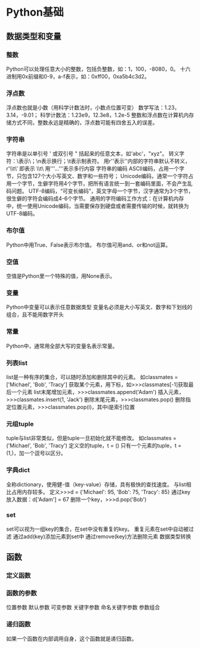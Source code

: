 # Python基础

## 数据类型和变量

### 整数

Python可以处理任意大小的整数，包括负整数，如：1，100，-8080，0。
十六进制用0x前缀和0-9，a-f表示，如：0xff00，0xa5b4c3d2。

### 浮点数

浮点数也就是小数（用科学计数法时，小数点位置可变）
数学写法：1.23，3.14，-9.01；
科学计数法：1.23e9，12.3e8，1.2e-5
整数和浮点数在计算机内存储方式不同，整数永远是精确的，浮点数可能有四舍五入的误差。

### 字符串

字符串是以单引号 ' 或双引号 " 括起来的任意文本，如'abc'，"xyz"。
转义字符：\\表示\；\n表示换行；\t表示制表符。
用r''表示''内部的字符串默认不转义，r'\\\t\\' 即表示 \\\t\\
用'''...'''表示多行内容
字符串的编码
ASCII编码，占用一个字节，只包含127个大小写英文、数字和一些符号；
Unicode编码，通常一个字符占用一个字节，生僻字符用4个字节，把所有语言统一到一套编码里面，不会产生乱码问题。
UTF-8编码，“可变长编码”，英文字母一个字节，汉字通常为3个字节，很生僻的字符会编码成4-6个字节。
通用的字符编码工作方式：在计算机内存中，统一使用Unicode编码，当需要保存到硬盘或者需要传输的时候，就转换为UTF-8编码。

### 布尔值

Python中用True、False表示布尔值。
布尔值可用and、or和not运算。

### 空值

空值是Python里一个特殊的值，用None表示。

### 变量

Python中变量可以表示任意数据类型
变量名必须是大小写英文、数字和下划线的组合，且不能用数字开头

### 常量

Python中，通常用全部大写的变量名表示常量。

### 列表list

list是一种有序的集合，可以随时添加和删除其中的元素。
如classmates = ['Michael', 'Bob', 'Tracy']
获取某个元素，用下标，如>>>classmates[-1]获取最后一个元素
list末尾增加元素，>>>classmates.append('Adam')
插入元素，>>>classmates.insert(1, 'Jack')
删除末尾元素，>>>classmates.pop()
删除指定位置元素，>>>classmates.pop(i)，其中i是索引位置

### 元组tuple

tuple与list非常类似，但是tuple一旦初始化就不能修改。
如classmates = ('Michael', 'Bob', 'Tracy')
定义空的tuple，t = ()
只有一个元素的tuple，t = (1,)，加一个逗号以区分。

### 字典dict

全称dictionary，使用健-值（key-value）存储，具有极快的查找速度。
与list相比占用内存较多。
定义>>>d = {'Michael': 95, 'Bob': 75, 'Tracy': 85}
通过key放入数据：d['Adam'] = 67
删除一个key，>>>d.pop('Bob')

### set

set可以视为一组key的集合，在set中没有重复的key。
重复元素在set中自动被过滤
通过add(key)添加元素到set中
通过remove(key)方法删除元素
数据类型转换

## 函数

### 定义函数

### 函数的参数

位置参数
默认参数
可变参数
关键字参数
命名关键字参数
参数组合

### 递归函数

如果一个函数在内部调用自身，这个函数就是递归函数。